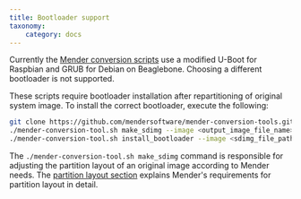```yaml
---
title: Bootloader support
taxonomy:
    category: docs
---
```


Currently the [Mender conversion scripts](https://github.com/mendersoftware/mender-conversion-tools) use a modified U-Boot for Raspbian and GRUB for Debian on Beaglebone. Choosing a different bootloader is not supported.

These scripts require bootloader installation after repartitioning of original system image. To install the correct bootloader, execute the following:

```bash
git clone https://github.com/mendersoftware/mender-conversion-tools.git
./mender-conversion-tool.sh make_sdimg --image <output_image_file_name> --embedded <original_image_file_path> --size-data <size_of_data_partition_in_MB> --device-type <beaglebone/raspberrypi3>
./mender-conversion-tool.sh install_bootloader --image <sdimg_file_path>  --device-type <beaglebone/raspberrypi3> --toolchain <toolchain name e.g. arm-linux-gnueabihf>
```

The `./mender-conversion-tool.sh make_sdimg` command is responsible for adjusting the partition layout of an original image according to Mender needs. The [partition layout section](../../general-system-requirements#partition-layout) explains Mender's requirements for partition layout in detail.
